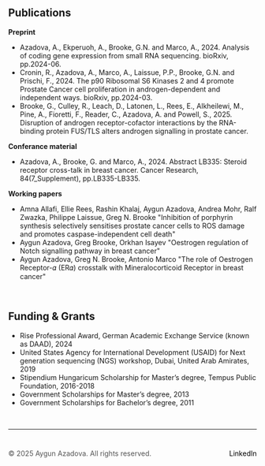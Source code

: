 
## Publications 

**Preprint** 
+ Azadova, A., Ekperuoh, A., Brooke, G.N. and Marco, A., 2024. Analysis of coding gene expression from small RNA sequencing. bioRxiv, pp.2024-06.
+ Cronin, R., Azadova, A., Marco, A., Laissue, P.P., Brooke, G.N. and Prischi, F., 2024. The p90 Ribosomal S6 Kinases 2 and 4 promote Prostate Cancer cell proliferation in androgen-dependent and independent ways. bioRxiv, pp.2024-03.
+ Brooke, G., Culley, R., Leach, D., Latonen, L., Rees, E., Alkheilewi, M., Pine, A., Fioretti, F., Reader, C., Azadova, A. and Powell, S., 2025. Disruption of androgen receptor-cofactor interactions by the RNA-binding protein FUS/TLS alters androgen signalling in prostate cancer.

**Conferance material**
+ Azadova, A., Brooke, G. and Marco, A., 2024. Abstract LB335: Steroid receptor cross-talk in breast cancer. Cancer Research, 84(7_Supplement), pp.LB335-LB335.

**Working papers**
+ Amna Allafi, Ellie Rees, Rashin Khalaj, Aygun Azadova, Andrea Mohr, Ralf Zwazka, Philippe Laissue, Greg N. Brooke "Inhibition of porphyrin synthesis selectively sensitises prostate cancer cells to ROS damage and promotes caspase-independent cell death"
+ Aygun Azadova, Greg Brooke, Orkhan Isayev "Oestrogen regulation of Notch signalling pathway in breast cancer"
+ Aygun Azadova, Greg N. Brooke, Antonio Marco "The role of Oestrogen Receptor-𝛼 (ER𝛼) crosstalk with Mineralocorticoid Receptor in breast cancer"
  

 &nbsp;  <!-- This creates a blank space -->

## Funding & Grants
+ Rise Professional Award, German Academic Exchange Service (known as DAAD), 2024
+ United States Agency for International     Development (USAID) for Next generation sequencing (NGS) workshop, Dubai, United Arab Amirates, 2019
+ Stipendium Hungaricum Scholarship for Master’s degree, Tempus Public Foundation, 2016-2018
+ Government Scholarships for Master’s degree, 2013
+ Government Scholarships for Bachelor’s degree, 2011


 &nbsp;  <!-- This creates a blank space -->
 
---

<div style="margin-top: 40px; font-size: 14px; color: #555;">
  <p>
    © 2025 Aygun Azadova. All rights reserved.
    <span style="float: right;">
      <a href="https://www.linkedin.com/in/aygunazadova/" target="_blank" style="color: black; text-decoration: none;">LinkedIn</a>
    </span>
  </p>
</div>

